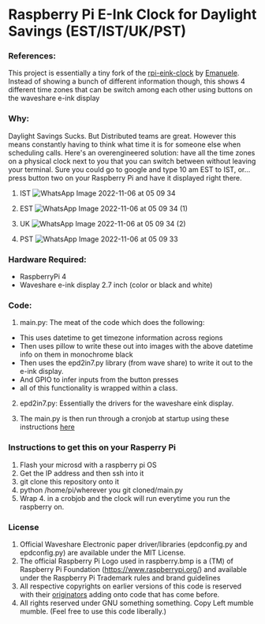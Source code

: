# Raspberry Pi E-Ink Clock for Daylight Savings (EST/IST/UK/PST)

### References:
This project is essentially a tiny fork of the [rpi-eink-clock](https://github.com/emanueleg/rpi-eink-clock) by [Emanuele](https://github.com/emanueleg). Instead of showing a bunch of different information though, this shows 4 different time zones that can be switch among each other using buttons on the waveshare e-ink display

### Why: 
Daylight Savings Sucks. But Distributed teams are great. However this means constantly having to think what time it is for someone else when scheduling calls. Here's an overengineered solution: have all the time zones on a physical clock next to you that you can switch between without leaving your terminal. Sure you could go to google and type 10 am EST to IST, or... press button two on your Raspberry Pi and have it displayed right there. 

1. IST
![WhatsApp Image 2022-11-06 at 05 09 34](https://user-images.githubusercontent.com/20535340/200147177-35026652-b415-41c9-8f0f-0e54dd629fe7.jpeg)

2. EST 
![WhatsApp Image 2022-11-06 at 05 09 34 (1)](https://user-images.githubusercontent.com/20535340/200147186-e9fc0ad7-a4e2-401b-97f4-45c09d55fb2c.jpeg)

3. UK
![WhatsApp Image 2022-11-06 at 05 09 34 (2)](https://user-images.githubusercontent.com/20535340/200147188-96cd6b90-aad9-4f27-b158-10c3f16300a9.jpeg)

4. PST
![WhatsApp Image 2022-11-06 at 05 09 33](https://user-images.githubusercontent.com/20535340/200147192-aedd1582-6d6e-4948-979b-0f4096b9f496.jpeg)


### Hardware Required: 
- RaspberryPi 4
- Waveshare e-ink display 2.7 inch (color or black and white)

### Code:

1. main.py: The meat of the code which does the following:
  - This uses datetime to get timezone information across regions
  - Then uses pillow to write these out into images with the above datetime info on them in monochrome black
  - Then uses the epd2in7.py library (from wave share) to write it out to the e-ink display.
  - And GPIO to infer inputs from the button presses
  - all of this functionality is wrapped within a class. 
  
2. epd2in7.py: Essentially the drivers for the waveshare eink display. 

3. The main.py is then run through a cronjob at startup using these instructions [here](https://www.makeuseof.com/how-to-run-a-raspberry-pi-program-script-at-startup/)

### Instructions to get this on your Rasperry Pi

1. Flash your microsd with a raspberry pi OS
2. Get the IP address and then ssh into it
3. git clone this repository onto it
4. python /home/pi/wherever you git cloned/main.py
5. Wrap 4. in a crobjob and the clock will run everytime you run the raspberry on. 

### License

1. Official Waveshare Electronic paper driver/libraries (epdconfig.py and epdconfig.py) are available under the MIT License.
2. The official Raspberry Pi Logo used in raspberry.bmp is a (TM) of Raspberry Pi Foundation (https://www.raspberrypi.org/) and available under the Raspberry Pi Trademark rules and brand guidelines
3. All respective copyrights on earlier versions of this code is reserved with their [originators](https://github.com/emanueleg) adding onto code that has come before.
4. All rights reserved under GNU something something. Copy Left mumble mumble. (Feel free to use this code liberally.)

